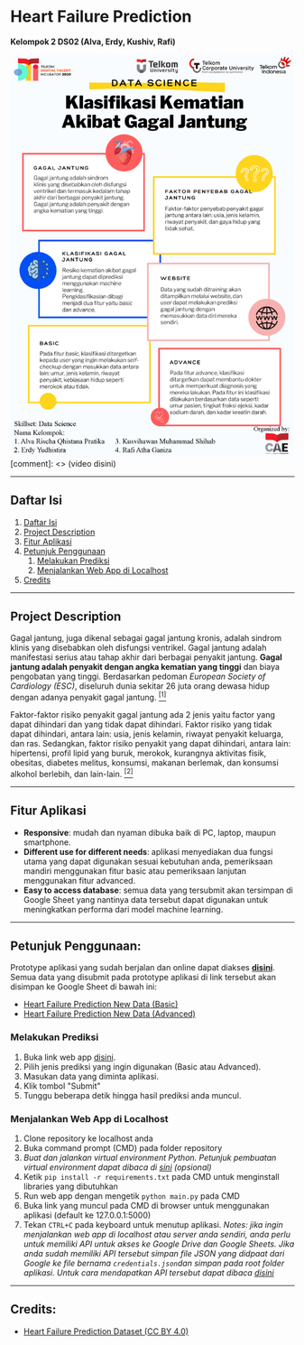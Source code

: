 # Heart Failure Prediction
**Kelompok 2 DS02 (Alva, Erdy, Kushiv, Rafi)**

![Project Poster](/static/images/poster.jpg "Project Poster")
[comment]: <> (video disini)

---

## Daftar Isi
1. [Daftar Isi](#Daftar-Isi)
2. [Project Description](#Project-Description)
3. [Fitur Aplikasi](#Fitur-Aplikasi)
4. [Petunjuk Penggunaan](#Petunjuk-Penggunaan)
    1. [Melakukan Prediksi](#Melakukan-Prediksi)
    2. [Menjalankan Web App di Localhost](#Menjalankan-Web-App-di-Localhost)
5. [Credits](#Credits)

---

## Project Description
Gagal jantung, juga dikenal sebagai gagal jantung kronis, adalah sindrom klinis yang disebabkan oleh disfungsi ventrikel. Gagal jantung adalah manifestasi serius atau tahap akhir dari berbagai penyakit jantung. **Gagal jantung adalah penyakit dengan angka kematian yang tinggi** dan biaya pengobatan yang tinggi. Berdasarkan pedoman *European Society of Cardiology (ESC)*, diseluruh dunia sekitar 26 juta orang dewasa hidup dengan adanya penyakit gagal jantung. [<sup>[1]</sup>](https://ieeexplore.ieee.org/document/8918034)

Faktor-faktor risiko penyakit gagal jantung ada 2 jenis yaitu factor yang dapat dihindari dan yang tidak dapat dihindari. Faktor risiko yang tidak dapat dihindari, antara lain: usia, jenis kelamin, riwayat penyakit keluarga, dan ras. Sedangkan, faktor risiko penyakit yang dapat dihindari, antara lain: hipertensi, profil lipid yang buruk, merokok, kurangnya aktivitas fisik, obesitas, diabetes melitus, konsumsi, makanan berlemak, dan konsumsi alkohol berlebih, dan lain-lain. [<sup>[2]</sup>](https://repository.ubaya.ac.id/37369/)

---

## Fitur Aplikasi
* **Responsive**: mudah dan nyaman dibuka baik di PC, laptop, maupun smartphone.
* **Different use for different needs**: aplikasi menyediakan dua fungsi utama yang dapat digunakan sesuai kebutuhan anda, pemeriksaan mandiri menggunakan fitur basic atau pemeriksaan lanjutan menggunakan fitur advanced.
* **Easy to access database**: semua data yang tersubmit akan tersimpan di Google Sheet yang nantinya data tersebut dapat digunakan untuk meningkatkan performa dari model machine learning.

---

## Petunjuk Penggunaan:
Prototype aplikasi yang sudah berjalan dan online dapat diakses **[disini](https://heart-failure-detection-298811.et.r.appspot.com/)**. Semua data yang disubmit pada prototype aplikasi di link tersebut akan disimpan ke Google Sheet di bawah ini:
* [Heart Failure Prediction New Data (Basic)](https://docs.google.com/spreadsheets/d/1iD2mtSyDw2KVYsgMzfLDO5aV4h_H4BnOQ1ij4dXcT4c/edit?usp=sharing)
* [Heart Failure Prediction New Data (Advanced)](https://docs.google.com/spreadsheets/d/1WkJh3uxwqdOq9Ep6x2CBOeKXlJv-A693Ml1D2M0BI7U/edit?usp=sharing)

### Melakukan Prediksi
1. Buka link web app [disini](https://heart-failure-detection-298811.et.r.appspot.com/).
2. Pilih jenis prediksi yang ingin digunakan (Basic atau Advanced).
3. Masukan data yang diminta aplikasi.
4. Klik tombol "Submit"
5. Tunggu beberapa detik hingga hasil prediksi anda muncul.

### Menjalankan Web App di Localhost
1. Clone repository ke localhost anda
2. Buka command prompt (CMD) pada folder repository
3. *Buat dan jalankan virtual environment Python. Petunjuk pembuatan virtual environment dapat dibaca di [sini](https://www.geeksforgeeks.org/python-virtual-environment/) (opsional)*
4. Ketik `pip install -r requirements.txt` pada CMD untuk menginstall libraries yang dibutuhkan
5. Run web app dengan mengetik `python main.py` pada CMD
6. Buka link yang muncul pada CMD di browser untuk menggunakan aplikasi (default ke 127.0.0.1:5000)
7. Tekan `CTRL+C` pada keyboard untuk menutup aplikasi.
*Notes: jika ingin menjalankan web app di localhost atau server anda sendiri, anda perlu untuk memiliki API untuk akses ke Google Drive dan Google Sheets. Jika anda sudah memiliki API tersebut simpan file JSON yang didpaat dari Google ke file bernama `credentials.json`dan simpan pada root folder aplikasi. Untuk cara mendapatkan API tersebut dapat dibaca [disini](https://medium.com/better-programming/integrating-google-sheets-api-with-python-flask-987d48b7674e)*

---

## Credits:
* [Heart Failure Prediction Dataset (CC BY 4.0)](https://www.kaggle.com/andrewmvd/heart-failure-clinical-data)
